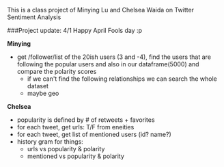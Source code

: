 This is a class project of Minying Lu and Chelsea Waida on Twitter Sentiment Analysis

###Project update: 4/1 Happy April Fools day :p

**Minying**
- get /follower/list of the 20ish users (3 and -4), find the users that are following the popular users and also in our dataframe(5000) and compare the polarity scores
  - if we can't find the following relationships we can search the whole dataset
  - maybe geo

**Chelsea**
- popularity is defined by # of retweets + favorites
- for each tweet, get urls: T/F from eneities
- for each tweet, get list of mentioned users (id? name?)
- history gram for things:
  - urls vs popularity & polarity
  - mentioned vs popularity & polarity
